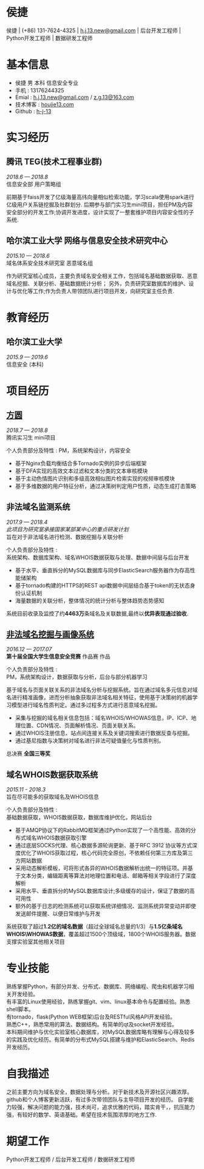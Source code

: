 侯捷
===================
侯捷 | (+86) 131-7624-4325 | h.j.13.new@gmail.com | 后台开发工程师 | Python开发工程师 | 数据研发工程师

# 基本信息
- 侯捷  男  本科 信息安全专业        
- 手机 : 13176244325        
- Emial : h.j.13.new@gmail.com  / z.g.13@163.com      
- 技术博客 : [houjie13.com](http://houjie13.com/)
- Github : [h-j-13](https://github.com/h-j-13)

# 实习经历

## 腾讯 TEG(技术工程事业群)
*2018.6 — 2018.8*   
信息安全部 用户策略组

前期基于faiss开发了亿级海量高纬向量相似检索功能，学习scala使用spark进行亿级用户关系链挖掘及社群划分.
后期参与部门实习生mini项目，担任PM及内容安全部分的开发工作;协调开发进度，设计实现了一整套维护项目内容安全性的子系统.

## 哈尔滨工业大学 网络与信息安全技术研究中心       
*2015.10 — 2018.6*            
域名体系安全技术研究室 恶意域名组   

作为研究室核心成员，主要负责域名安全相关工作，包括域名基础数据获取、恶意域名挖掘、关联分析、基础数据统计分析；
另外，负责研究室数据库的维护、设计与优化等工作;作为负责人带领团队进行项目开发，向研究室主任负责.

# 教育经历
## 哈尔滨工业大学  
*2015.9 — 2019.6*      
信息安全 (本科)              

# 项目经历

## [方圆](https://github.com/TencentTeg2018mini)
*2018.7 — 2018.8*   
腾讯实习生 mini项目

个人负责部分及特性 :
PM，系统架构设计，内容安全

- 基于Nginx负载均衡结合多Tornado实例的异步后端框架
- 基于DFA实现的高效文本过滤和文本分类的文本审核模块
- 基于主动色情图片识别和多级高效相似图片检索实现的视频审核模块
- 基于多维数据的用户特征分析，通过决策树判定用户性质，动态生成打击策略

## 非法域名监测系统
*2017.9 — 2018.4*   
*此项目为研究室承接国家某部某中心的重点研发计划*    
旨在对于非法域名进行检测、数据挖掘与关联分析      

个人负责部分及特性 :     
系统架构、数据库架构、域名WHOIS数据获取与处理、数据中间层与后台开发       

- 基于水平、垂直拆分的MySQL数据库与同步ElasticSearch服务器作为存高性能储架构
- 基于tornado构建的HTTPS的REST api数据中间层结合基于token的无状态身份认证机制
- 海量数据的关联分析，整体情况的统计分析与整体趋势态势感知

系统目前收录及监控了约**4463万**条域名及关联数据,最终以**优异表现通过验收**.

## [非法域名挖掘与画像系统](https://github.com/h-j-13/Malicious_Domain_Whois)

*2016.12 — 2017.07*     
**第十届全国大学生信息安全竞赛** 作品赛 作品       

个人负责部分及特性 :         
PM，系统架构设计，数据获取与分析，后台与部分机器学习

基于域名与页面关联关系的非法域名分析与挖掘系统。旨在通过域名多元信息对域名进行精准画像，进而分析抽象获取非法域名相关特征，使用基于决策树的机器学习模型进行域名性质判定。通过多过程多方式进行恶意域名挖掘。

- 采集与挖掘的域名相关信息包括：域名WHOIS/WHOWAS信息，IP、ICP、地理位置、CDN情况、页面解析情况、页面关联关系。
- 通过WHOIS注册信息、站点间连接关系及关键词搜索进行数据反查与挖掘。
- 通过基尼指数与决策树对域名进行非法可疑值量化与性质判别。

总决赛 **全国三等奖**

## 域名WHOIS数据获取系统

*2015.11 - 2018.3*              
旨在尽可能多的获取域名及WHOIS信息     

个人负责部分及特性 :                 
基础数据获取，WHOIS数据获取，数据库维护优化，网站后台       

- 基于AMQP协议下的RabbitMQ框架通过Python实现了一个高性能、高效的分布式域名WHOIS数据获取引擎
- 通过底层SOCKS代理、核心数据多源轮询更新、基于RFC 3912 协议等方式深度优化了WHOIS获取过程，核心代码完全原创，不依赖任何第三方库及第三方网站数据
- 采用动态解析模板，可将形式各异的WHOIS数据解析出统一的特征项。并基于文本分类，编辑距离等算法对地理位置和电话、邮箱等相关字段进行了深度解析
- 采用水平、垂直拆分的MySQL数据库设计;多级缓存的设计，保证了数据的高可用性
- 额外的基于日志的检测系统可以获取系统详细情况、监测系统异常变动并即使发送邮件提醒、以便日常维护与开发

系统获取了超过**1.2亿的域名数据**（超过全球域名总量的1/3）与**1.5亿条域名WHOIS\WHOWAS数据**，覆盖超过1500个顶级域，1800个WHOIS服务器。数据支撑实验室其他相关项目


# 专业技能
熟练掌握Python，有部分并发、分布式、数据库、网络编程、爬虫和机器学习相关开发经验。        
有丰富的Linux使用经验，熟练掌握git、vim、linux基本命令与配置经验。熟悉shell脚本。     
有tornado，flask(Python WEB框架)后台及RESTful风格API开发经验。                    
熟悉C++，熟悉常用的算法、数据结构。有简单的qt及socket开发经验。                
本科期间维护与优化实验室核心数据库，对MySQL数据库略有理解与心得及较多的实践及优化经历。有简单的分布式MySQL搭建与维护和ElasticSearch、Redis开发经历。           

# 自我描述

之前主要方向为域名安全，数据处理与分析。对于新技术及开源社区兴趣浓厚。github和个人博客更新活跃，有过多次带领团队与主导项目开发的经历。
自学能力较强，解决问题的能力强，技术尚可，追求优雅的代码，踏实肯干，，抗压能力强，有较好的数学、英语基础。希望在技术氛围浓厚的地方工作.
      
# 期望工作
Python开发工程师 / 后台开发工程师 / 数据研发工程师
